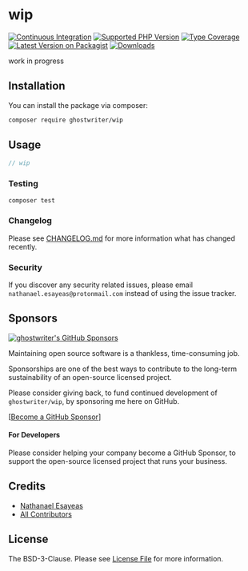 # wip

[![Continuous Integration](https://github.com/ghostwriter/wip/actions/workflows/continuous-integration.yml/badge.svg)](https://github.com/ghostwriter/wip/actions/workflows/continuous-integration.yml)
[![Supported PHP Version](https://badgen.net/packagist/php/ghostwriter/wip?color=8892bf)](https://www.php.net/supported-versions)
[![Type Coverage](https://shepherd.dev/github/ghostwriter/wip/coverage.svg)](https://shepherd.dev/github/ghostwriter/wip)
[![Latest Version on Packagist](https://badgen.net/packagist/v/ghostwriter/wip)](https://packagist.org/packages/ghostwriter/wip)
[![Downloads](https://badgen.net/packagist/dt/ghostwriter/wip?color=blue)](https://packagist.org/packages/ghostwriter/wip)

work in progress

## Installation

You can install the package via composer:

``` bash
composer require ghostwriter/wip
```

## Usage

```php
// wip
```

### Testing

``` bash
composer test
```

### Changelog

Please see [CHANGELOG.md](./CHANGELOG.md) for more information what has changed recently.

### Security

If you discover any security related issues, please email `nathanael.esayeas@protonmail.com` instead of using the issue tracker.

## Sponsors

[![ghostwriter's GitHub Sponsors](https://img.shields.io/github/sponsors/ghostwriter?label=Sponsors&logo=GitHub%20Sponsors)](https://github.com/sponsors/ghostwriter)

Maintaining open source software is a thankless, time-consuming job.

Sponsorships are one of the best ways to contribute to the long-term sustainability of an open-source licensed project.

Please consider giving back, to fund continued development of `ghostwriter/wip`, by sponsoring me here on GitHub.

[[Become a GitHub Sponsor](https://github.com/sponsors/ghostwriter)]

#### For Developers

Please consider helping your company become a GitHub Sponsor, to support the open-source licensed project that runs your business.

## Credits

- [Nathanael Esayeas](https://github.com/ghostwriter)
- [All Contributors](https://github.com/ghostwriter/wip/contributors)

## License

The BSD-3-Clause. Please see [License File](./LICENSE) for more information.
